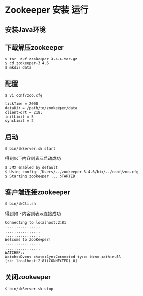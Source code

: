 # Zookeeper 安装 运行

## 安装Java环境

## 下载解压zookeeper
```
$ tar -zxf zookeeper-3.4.6.tar.gz
$ cd zookeeper-3.4.6
$ mkdir data
```

## 配置
```
$ vi conf/zoo.cfg

tickTime = 2000
dataDir = /path/to/zookeeper/data
clientPort = 2181
initLimit = 5
syncLimit = 2
```

## 启动
```
$ bin/zkServer.sh start
```
得到以下内容则表示启动成功
```
$ JMX enabled by default
$ Using config: /Users/../zookeeper-3.4.6/bin/../conf/zoo.cfg
$ Starting zookeeper ... STARTED
```

## 客户端连接zookeeper
```
$ bin/zkCli.sh
```
得到如下内容则表示连接成功
```
Connecting to localhost:2181
................
................
................
Welcome to ZooKeeper!
................
................
WATCHER::
WatchedEvent state:SyncConnected type: None path:null
[zk: localhost:2181(CONNECTED) 0]
```

## 关闭zookeeper
```
$ bin/zkServer.sh stop
```

